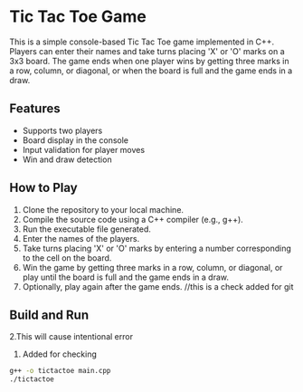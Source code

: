 # Tic Tac Toe Game

This is a simple console-based Tic Tac Toe game implemented in C++. Players can enter their names and take turns placing 'X' or 'O' marks on a 3x3 board. The game ends when one player wins by getting three marks in a row, column, or diagonal, or when the board is full and the game ends in a draw.

## Features

- Supports two players
- Board display in the console
- Input validation for player moves
- Win and draw detection

## How to Play

1. Clone the repository to your local machine.
2. Compile the source code using a C++ compiler (e.g., g++).
3. Run the executable file generated.
4. Enter the names of the players.
5. Take turns placing 'X' or 'O' marks by entering a number corresponding to the cell on the board.
6. Win the game by getting three marks in a row, column, or diagonal, or play until the board is full and the game ends in a draw.
7. Optionally, play again after the game ends. //this is a check added for git

## Build and Run
2.This will cause intentional error

1. Added for checking
```bash
g++ -o tictactoe main.cpp
./tictactoe
